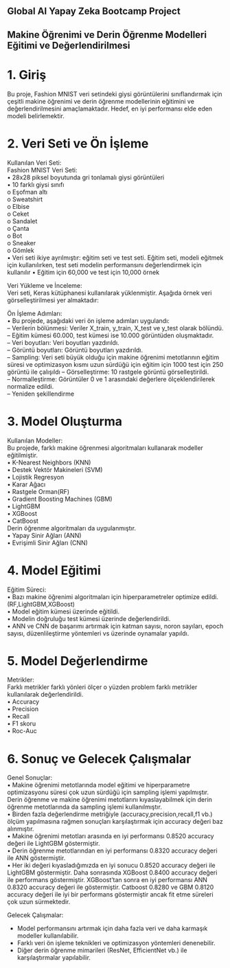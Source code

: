 ## Global AI Yapay Zeka Bootcamp Project
## Makine Öğrenimi ve Derin Öğrenme Modelleri Eğitimi ve Değerlendirilmesi
# 1. Giriş	
Bu proje, Fashion MNIST veri setindeki giysi görüntülerini sınıflandırmak için çeşitli makine öğrenimi ve derin öğrenme modellerinin eğitimini ve değerlendirilmesini amaçlamaktadır. Hedef, en iyi performansı elde eden modeli belirlemektir.

# 2. Veri Seti ve Ön İşleme
Kullanılan Veri Seti:  
Fashion MNIST Veri Seti:  
•	28x28 piksel boyutunda gri tonlamalı giysi görüntüleri  
•	10 farklı giysi sınıfı  
o	Eşofman altı  
o	Sweatshirt  
o	Elbise  
o	Ceket  
o	Sandalet  
o	Çanta   
o	Bot  
o	Sneaker  
o	Gömlek  
•	Veri seti ikiye ayrılmıştır: eğitim seti ve test seti. Eğitim seti, modeli eğitmek için kullanılırken, test seti modelin performansını değerlendirmek için kullanılır
•	Eğitim için 60,000 ve test için 10,000 örnek  

Veri Yükleme ve İnceleme:  
Veri seti, Keras kütüphanesi kullanılarak yüklenmiştir. Aşağıda örnek veri görselleştirilmesi yer almaktadır:  
  
Ön İşleme Adımları:  
•	Bu projede, aşağıdaki veri ön işleme adımları uygulandı:   
–	Verilerin bölünmesi: Veriler X_train, y_train, X_test ve y_test olarak bölündü.  
–	Eğitim kümesi 60.000, test kümesi ise 10.000 görüntüden oluşmaktadır.  
–	Veri boyutları: Veri boyutları yazdırıldı.  
–	Görüntü boyutları: Görüntü boyutları yazdırıldı.  
–	Sampling: Veri seti büyük olduğu için makine öğrenimi metotlarının eğitim süresi ve optimizasyon kısmı uzun sürdüğü için eğitim için 1000 test için 250 görüntü ile çalışıldı 
–	Görselleştirme: 10 rastgele görüntü görselleştirildi.  
–	Normalleştirme:  Görüntüler  0 ve 1 arasındaki değerlere ölçeklendirilerek normalize edildi.  
–	Yeniden şekillendirme  

# 3. Model Oluşturma
Kullanılan Modeller:  
Bu projede, farklı makine öğrenmesi algoritmaları kullanarak modeller eğitilmiştir.  
•	K-Nearest Neighbors (KNN)   
•	Destek Vektör Makineleri (SVM)  
•	Lojistik Regresyon  
•	Karar Ağacı  
•	Rastgele Orman(RF)  
•	Gradient Boosting Machines (GBM)  
•	LightGBM  
•	XGBoost  
•	CatBoost  
Derin öğrenme algoritmaları da uygulanmıştır.  
•	Yapay Sinir Ağları (ANN)  
•	Evrişimli Sinir Ağları (CNN)  
  
# 4. Model Eğitimi  
Eğitim Süreci:  
•	Bazı makine öğrenimi algoritmaları için hiperparametreler optimize edildi.(RF,LightGBM,XGBoost)  
•	Model eğitim kümesi üzerinde eğitildi.  
•	Modelin doğruluğu test kümesi üzerinde değerlendirildi.  
•	ANN ve CNN de başarımı artırmak için katman sayısı, noron sayıları, epoch sayısı, düzenlileştirme yöntemleri vs üzerinde oynamalar yapıldı.  
  
# 5. Model Değerlendirme  
Metrikler:  
Farklı metrikler farklı yönleri ölçer o yüzden problem farklı metrikler kullanılarak değerlendirildi.  
•	Accuracy  
•	Precision  
•	Recall  
•	F1 skoru  
•	Roc-Auc  
   
# 6. Sonuç ve Gelecek Çalışmalar  
Genel Sonuçlar:  
•	Makine öğrenimi metotlarında model eğitimi ve hiperparametre optimizasyonu süresi çok uzun sürdüğü için sampling işlemi yapılmıştır. Derin öğrenme ve makine öğrenimi metotlarını kıyaslayabilmek için derin öğrenme metotlarında da sampling işlemi kullanılmıştır.  
•	 Birden fazla değerlendirme metriğiyle (accuracy,precision,recall,f1 vb.) ölçüm yapılmasına rağmen sonuçları karşılaştırmak için accuracy değeri baz alınmıştır.  
•	Makine öğrenimi metotları arasında en iyi performansı 0.8520 accuracy değeri ile LightGBM göstermiştir.  
•	 Derin öğrenme metotlarından en iyi performansı 0.8320 accuracy değeri ile ANN göstermiştir.  
•	Her iki değeri kıyasladığımızda en iyi sonucu 0.8520 accuracy değeri ile LightGBM göstermiştir. Daha sonrasında XGBoost 0.8400 accuracy değeri ile performans göstermiştir. XGBoost’tan sonra en iyi performansı ANN 0.8320 accuracy değeri ile göstermiştir. Catboost 0.8280 ve GBM 0.8120 accuracy değeri ile iyi bir performans göstermiştir ancak fit etme süreleri çok uzun sürmektedir.   
  
  
Gelecek Çalışmalar:  
- Model performansını artırmak için daha fazla veri ve daha karmaşık modeller kullanılabilir.  
- Farklı veri ön işleme teknikleri ve optimizasyon yöntemleri denenebilir.  
- Diğer derin öğrenme mimarileri (ResNet, EfficientNet vb.) ile karşılaştırmalar yapılabilir.  
